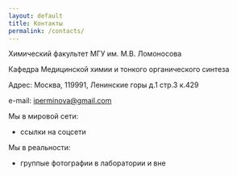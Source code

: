 ```yaml
---
layout: default
title: Контакты
permalink: /contacts/
---
```


Химический факультет МГУ им. М.В. Ломоносова

Кафедра Медицинской химии и тонкого органического синтеза

Адрес: Москва, 119991, Ленинские горы д.1 стр.3 к.429 

e-mail: [iperminova@gmail.com](mailto:iperminova@gmail.com)

Мы в мировой сети:

- ссылки на соцсети

Мы в реальности:

- группые фотографии в лаборатории и вне